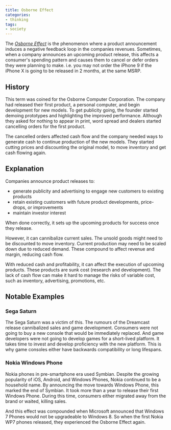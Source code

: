 ```yaml
---
title: Osborne Effect
categories:
- thinking
tags:
- society
---
```


The [*Osborne Effect*][1] is the phenomenon where a product announcement induces a negative feedback loop in the
companies revenues.
Sometimes, when a company announces an upcoming product release, this affects a consumer's spending pattern and causes
them to cancel or defer orders they were planning to make.
i.e. you may not order the iPhone 9 if the iPhone X is going to be released in 2 months, at the same MSRP.

[1]: https://en.wikipedia.org/wiki/Osborne_effect

## History

This term was coined for the Osborne Computer Corporation.
The company had released their first product, a personal computer, and begin development for new models.
To get publicity going, the founder started demoing prototypes and highlighting the improved performance.
Although they asked for nothing to appear in print, word spread and dealers started cancelling orders for the first product.

The cancelled orders affected cash flow and the company needed ways to generate cash to continue production of the new models.
They started cutting prices and discounting the original model, to move inventory and get cash flowing again.

## Explanation

Companies announce product releases to:

- generate publicity and advertising to engage new customers to existing products
- retain existing customers with future product developments, price-drops, or improvements
- maintain investor interest

When done correctly, it sets up the upcoming products for success once they release.

However, it can cannibalize current sales.
The unsold goods might need to be discounted to move inventory.
Current production may need to be scaled down due to reduced demand.
These compound to affect revenue and margin, reducing cash flow.

With reduced cash and profitability, it can affect the execution of upcoming products.
These products are sunk cost (research and development).
The lack of cash flow can make it hard to manage the risks of variable cost,
such as inventory, advertising, promotions, etc.

## Notable Examples

### Sega Saturn

The Sega Saturn was a victim of this.
The rumours of the Dreamcast release cannibalized sales and game development.
Consumers were not going to buy a new console that would be immediately replaced.
And game developers were not going to develop games for a short-lived platform.
It takes time to invest and develop proficiency with the new platform.
This is why game consoles either have backwards compatibility or long lifespans.

### Nokia Windows Phone

Nokia phones in pre-smartphone era used Symbian.
Despite the growing popularity of iOS, Android, and Windows Phones, Nokia continued to be a household name.
By announcing the move towards Windows Phone, this marked the end of Symbian.
It took more than a year to release their first Windows Phone.
During this time, consumers either migrated away from the brand or waited, killing sales.

And this effect was compounded when Microsoft announced that Windows 7 Phones would not be upgradeable to Windows 8.
So when the first Nokia WP7 phones released, they experienced the Osborne Effect again.
